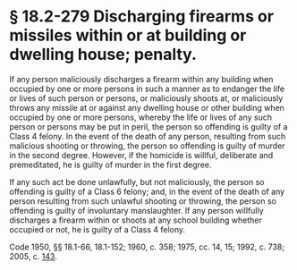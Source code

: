 # § 18.2-279 Discharging firearms or missiles within or at building or dwelling house; penalty.

<p>If any person maliciously discharges a firearm within any building when occupied by one or more persons in such a manner as to endanger the life or lives of such person or persons, or maliciously shoots at, or maliciously throws any missile at or against any dwelling house or other building when occupied by one or more persons, whereby the life or lives of any such person or persons may be put in peril, the person so offending is guilty of a Class 4 felony. In the event of the death of any person, resulting from such malicious shooting or throwing, the person so offending is guilty of murder in the second degree. However, if the homicide is willful, deliberate and premeditated, he is guilty of murder in the first degree.</p><p>If any such act be done unlawfully, but not maliciously, the person so offending is guilty of a Class 6 felony; and, in the event of the death of any person resulting from such unlawful shooting or throwing, the person so offending is guilty of involuntary manslaughter. If any person willfully discharges a firearm within or shoots at any school building whether occupied or not, he is guilty of a Class 4 felony.</p><p>Code 1950, §§ 18.1-66, 18.1-152; 1960, c. 358; 1975, cc. 14, 15; 1992, c. 738; 2005, c. <a href='http://lis.virginia.gov/cgi-bin/legp604.exe?051+ful+CHAP0143'>143</a>.</p>
